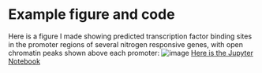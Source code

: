 # Example figure and code

Here is a figure I made showing predicted transcription factor binding sites in the promoter regions of several nitrogen responsive genes, with open chromatin peaks shown above each promoter: 
![image](https://user-images.githubusercontent.com/45053242/183243819-9fd193f2-6c8f-416a-98b1-1c4105c81ece.png)
[Here is the Jupyter Notebook](https://github.com/Switham1/PromoterArchitecture/blob/41d99f29b7b88f9387e3d369fc51b4285fc84d3d/src/TRAMP/candidate_TFBSs.ipynb)
